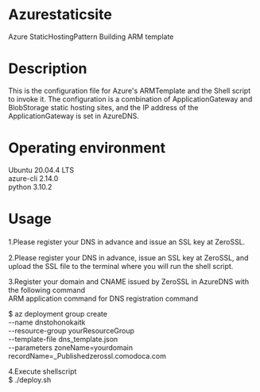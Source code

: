 # Azurestaticsite  
Azure StaticHostingPattern Building ARM template

# Description  
This is the configuration file for Azure's ARMTemplate and the Shell script to invoke it.
The configuration is a combination of ApplicationGateway and BlobStorage static hosting sites, and the IP address of the ApplicationGateway is set in AzureDNS.  

# Operating environment  
Ubuntu 20.04.4 LTS  
azure-cli 2.14.0  
python 3.10.2  

# Usage  
1.Please register your DNS in advance and issue an SSL key at ZeroSSL.　　

2.Please register your DNS in advance, issue an SSL key at ZeroSSL, and upload the SSL file to the terminal where you will run the shell script.  

3.Register your domain and CNAME issued by ZeroSSL in AzureDNS with the following command  
ARM application command for DNS registration command  

$ az deployment group create \
  --name dnstohonokaitk \
  --resource-group yourResourceGroup \
  --template-file dns_template.json \
  --parameters zoneName=yourdomain recordName=_Publishedzerossl.comodoca.com  
  
4.Execute shellscript  
$ ./deploy.sh  